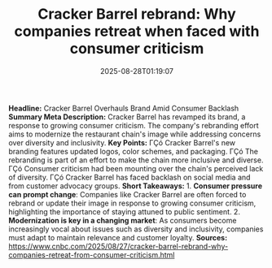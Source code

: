 ﻿---
title: "Cracker Barrel rebrand: Why companies retreat when faced with consumer criticism"
date: "2025-08-28T01:19:07"
category: "Markets"
summary: ""
slug: "cracker barrel rebrand why companies retreat when faced with"
source_urls:
  - "https://www.cnbc.com/2025/08/27/cracker-barrel-rebrand-why-companies-retreat-from-consumer-criticism.html"
seo:
  title: "Cracker Barrel rebrand: Why companies retreat when faced with consumer criticism | Hash n Hedge"
  description: ""
  keywords: ["news", "markets", "brief"]
---
**Headline:** Cracker Barrel Overhauls Brand Amid Consumer Backlash  **Summary Meta Description:** Cracker Barrel has revamped its brand, a response to growing consumer criticism. The company's rebranding effort aims to modernize the restaurant chain's image while addressing concerns over diversity and inclusivity.  **Key Points:**  ΓÇó Cracker Barrel's new branding features updated logos, color schemes, and packaging. ΓÇó The rebranding is part of an effort to make the chain more inclusive and diverse. ΓÇó Consumer criticism had been mounting over the chain's perceived lack of diversity. ΓÇó Cracker Barrel has faced backlash on social media and from customer advocacy groups.  **Short Takeaways:**  1. **Consumer pressure can prompt change**: Companies like Cracker Barrel are often forced to rebrand or update their image in response to growing consumer criticism, highlighting the importance of staying attuned to public sentiment. 2. **Modernization is key in a changing market**: As consumers become increasingly vocal about issues such as diversity and inclusivity, companies must adapt to maintain relevance and customer loyalty.  **Sources:**  https://www.cnbc.com/2025/08/27/cracker-barrel-rebrand-why-companies-retreat-from-consumer-criticism.html 
